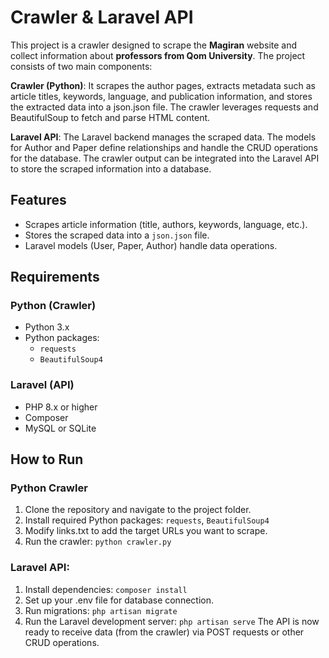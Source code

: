 # Crawler & Laravel API

This project is a crawler designed to scrape the **Magiran** website and collect information about **professors from Qom University**. The project consists of two main components:

**Crawler (Python)**: It scrapes the author pages, extracts metadata such as article titles, keywords, language, and publication information, and stores the extracted data into a json.json file. The crawler leverages requests and BeautifulSoup to fetch and parse HTML content.

**Laravel API**: The Laravel backend manages the scraped data. The models for Author and Paper define relationships and handle the CRUD operations for the database. The crawler output can be integrated into the Laravel API to store the scraped information into a database.

## Features
- Scrapes article information (title, authors, keywords, language, etc.).
- Stores the scraped data into a `json.json` file.
- Laravel models (User, Paper, Author) handle data operations.
  
## Requirements
### Python (Crawler)
- Python 3.x
- Python packages:
  - `requests`
  - `BeautifulSoup4`

### Laravel (API)
- PHP 8.x or higher
- Composer
- MySQL or SQLite

## How to Run

### Python Crawler

1. Clone the repository and navigate to the project folder.
2. Install required Python packages: `requests`, `BeautifulSoup4`
3. Modify links.txt to add the target URLs you want to scrape.
4. Run the crawler: `python crawler.py`

### Laravel API:

1. Install dependencies:
`composer install`
2. Set up your .env file for database connection.
3. Run migrations:
`php artisan migrate`
4. Run the Laravel development server:
`php artisan serve`
The API is now ready to receive data (from the crawler) via POST requests or other CRUD operations.

